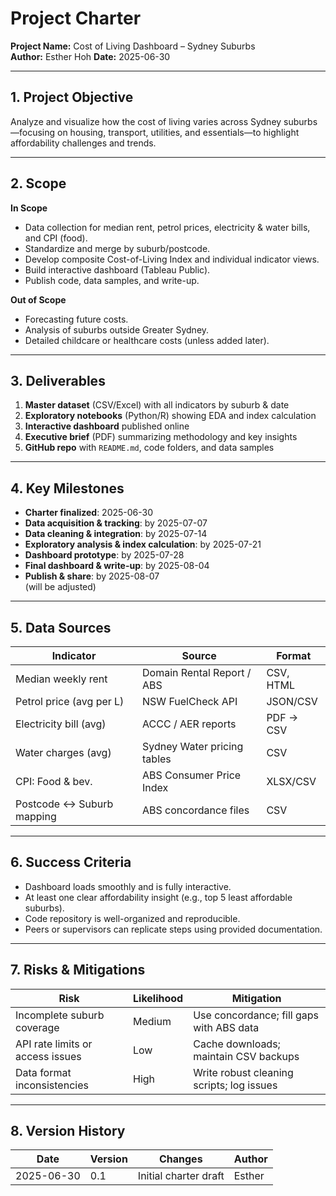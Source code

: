 # Project Charter
**Project Name:** Cost of Living Dashboard – Sydney Suburbs  
**Author:** Esther Hoh
**Date:** 2025-06-30

---

## 1. Project Objective
Analyze and visualize how the cost of living varies across Sydney suburbs—focusing on housing, transport, utilities, and essentials—to highlight affordability challenges and trends.

---

## 2. Scope
**In Scope**  
- Data collection for median rent, petrol prices, electricity & water bills, and CPI (food).  
- Standardize and merge by suburb/postcode.  
- Develop composite Cost-of-Living Index and individual indicator views.  
- Build interactive dashboard (Tableau Public).  
- Publish code, data samples, and write-up.

**Out of Scope**  
- Forecasting future costs.  
- Analysis of suburbs outside Greater Sydney.  
- Detailed childcare or healthcare costs (unless added later).

---

## 3. Deliverables
1. **Master dataset** (CSV/Excel) with all indicators by suburb & date  
2. **Exploratory notebooks** (Python/R) showing EDA and index calculation  
3. **Interactive dashboard** published online  
4. **Executive brief** (PDF) summarizing methodology and key insights  
5. **GitHub repo** with `README.md`, code folders, and data samples

---

## 4. Key Milestones
- **Charter finalized**: 2025-06-30  
- **Data acquisition & tracking**: by 2025-07-07  
- **Data cleaning & integration**: by 2025-07-14  
- **Exploratory analysis & index calculation**: by 2025-07-21  
- **Dashboard prototype**: by 2025-07-28  
- **Final dashboard & write-up**: by 2025-08-04  
- **Publish & share**: by 2025-08-07  
(will be adjusted)

---

## 5. Data Sources
| Indicator                  | Source                                                           | Format        |
|----------------------------|------------------------------------------------------------------|---------------|
| Median weekly rent         | Domain Rental Report / ABS                                        | CSV, HTML     |
| Petrol price (avg per L)   | NSW FuelCheck API                                                | JSON/CSV      |
| Electricity bill (avg)     | ACCC / AER reports                                               | PDF → CSV     |
| Water charges (avg)        | Sydney Water pricing tables                                      | CSV           |
| CPI: Food & bev.           | ABS Consumer Price Index                                         | XLSX/CSV      |
| Postcode ↔ Suburb mapping  | ABS concordance files                                            | CSV           |

---

## 6. Success Criteria
- Dashboard loads smoothly and is fully interactive.  
- At least one clear affordability insight (e.g., top 5 least affordable suburbs).  
- Code repository is well-organized and reproducible.  
- Peers or supervisors can replicate steps using provided documentation.

---

## 7. Risks & Mitigations
| Risk                              | Likelihood | Mitigation                              |
|-----------------------------------|------------|-----------------------------------------|
| Incomplete suburb coverage        | Medium     | Use concordance; fill gaps with ABS data |
| API rate limits or access issues  | Low        | Cache downloads; maintain CSV backups   |
| Data format inconsistencies       | High       | Write robust cleaning scripts; log issues |

---

## 8. Version History
| Date       | Version | Changes                         | Author |
|------------|---------|---------------------------------|--------|
| 2025-06-30 | 0.1     | Initial charter draft           | Esther |


